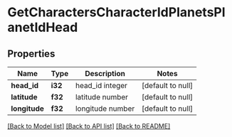 # GetCharactersCharacterIdPlanetsPlanetIdHead

## Properties
Name | Type | Description | Notes
------------ | ------------- | ------------- | -------------
**head_id** | **i32** | head_id integer | [default to null]
**latitude** | **f32** | latitude number | [default to null]
**longitude** | **f32** | longitude number | [default to null]

[[Back to Model list]](../README.md#documentation-for-models) [[Back to API list]](../README.md#documentation-for-api-endpoints) [[Back to README]](../README.md)


